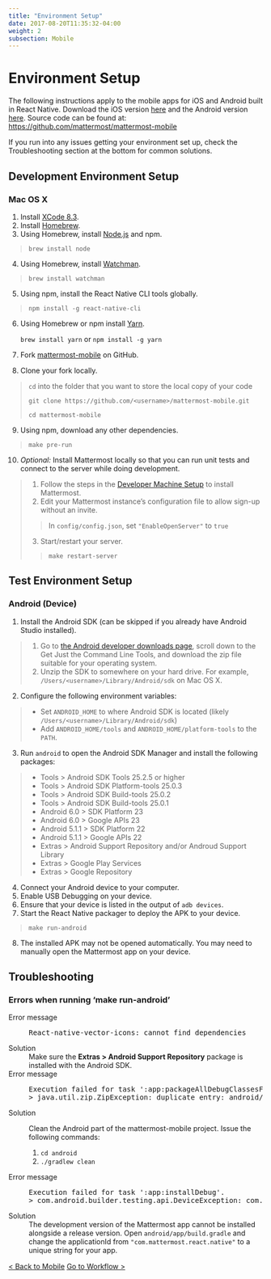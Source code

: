 ```yaml
---
title: "Environment Setup"
date: 2017-08-20T11:35:32-04:00
weight: 2
subsection: Mobile
---
```


<div class="section" id="mobile-developer-machine-setup">
<span id="mobile-developer-setup"></span><h1>Environment Setup</h1>
<p>The following instructions apply to the mobile apps for iOS and Android built in React Native. Download the iOS version <a class="reference external" href="http://about.mattermost.com/mattermost-ios-app/">here</a> and the Android version <a class="reference external" href="http://about.mattermost.com/mattermost-android-app/">here</a>. Source code can be found at: <a class="reference external" href="https://github.com/mattermost/mattermost-mobile">https://github.com/mattermost/mattermost-mobile</a></p>
<p>If you run into any issues getting your environment set up, check the Troubleshooting section at the bottom for common solutions.</p>
<div class="section" id="development-environment-setup">
<h2>Development Environment Setup</h2>
<div class="section" id="mac-os-x">
<h3>Mac OS X</h3>
<ol class="arabic simple">
<li>Install <a class="reference external" href="https://developer.apple.com/download/">XCode 8.3</a>.</li>
<li>Install <a class="reference external" href="http://brew.sh/">Homebrew</a>.</li>
<li>Using Homebrew, install <a class="reference external" href="https://nodejs.org">Node.js</a> and npm.</li>
</ol>
<blockquote>
<div><code class="docutils literal"><span class="pre">brew</span> <span class="pre">install</span> <span class="pre">node</span></code></div></blockquote>
<ol class="arabic simple" start="4">
<li>Using Homebrew, install <a class="reference external" href="https://github.com/facebook/watchman">Watchman</a>.</li>
</ol>
<blockquote>
<div><code class="docutils literal"><span class="pre">brew</span> <span class="pre">install</span> <span class="pre">watchman</span></code></div></blockquote>
<ol class="arabic simple" start="5">
<li>Using npm, install the React Native CLI tools globally.</li>
</ol>
<blockquote>
<div><code class="docutils literal"><span class="pre">npm</span> <span class="pre">install</span> <span class="pre">-g</span> <span class="pre">react-native-cli</span></code></div></blockquote>
<ol class="arabic" start="6">
<li><p class="first">Using Homebrew or npm install <a class="reference external" href="https://yarnpkg.com">Yarn</a>.</p>
<p><code class="docutils literal"><span class="pre">brew</span> <span class="pre">install</span> <span class="pre">yarn</span></code> or <code class="docutils literal"><span class="pre">npm</span> <span class="pre">install</span> <span class="pre">-g</span> <span class="pre">yarn</span></code></p>
</li>
<li><p class="first">Fork <a class="reference external" href="https://github.com/mattermost/mattermost-mobile">mattermost-mobile</a> on GitHub.</p>
</li>
<li><p class="first">Clone your fork locally.</p>
</li>
</ol>
<blockquote>
<div><p><code class="docutils literal"><span class="pre">cd</span></code> into the folder that you want to store the local copy of your code</p>
<p><code class="docutils literal"><span class="pre">git</span> <span class="pre">clone</span> <span class="pre">https://github.com/&lt;username&gt;/mattermost-mobile.git</span></code></p>
<p><code class="docutils literal"><span class="pre">cd</span> <span class="pre">mattermost-mobile</span></code></p>
</div></blockquote>
<ol class="arabic simple" start="9">
<li>Using npm, download any other dependencies.</li>
</ol>
<blockquote>
<div><code class="docutils literal"><span class="pre">make</span> <span class="pre">pre-run</span></code></div></blockquote>
<ol class="arabic simple" start="10">
<li><em>Optional:</em> Install Mattermost locally so that you can run unit tests and connect to the server while doing development.</li>
</ol>
<blockquote>
<div><ol class="loweralpha simple">
<li>Follow the steps in the <a class="reference external" href="developer-setup.html">Developer Machine Setup</a> to install Mattermost.</li>
<li>Edit your Mattermost instance’s configuration file to allow sign-up without an invite.</li>
</ol>
<blockquote>
<div>In <code class="docutils literal"><span class="pre">config/config.json</span></code>, set <code class="docutils literal"><span class="pre">&quot;EnableOpenServer&quot;</span></code> to <code class="docutils literal"><span class="pre">true</span></code></div></blockquote>
<ol class="loweralpha simple" start="3">
<li>Start/restart your server.</li>
</ol>
<blockquote>
<div><code class="docutils literal"><span class="pre">make</span> <span class="pre">restart-server</span></code></div></blockquote>
</div></blockquote>
</div>
</div>
<div class="section" id="test-environment-setup">
<h2>Test Environment Setup</h2>
<div class="section" id="android-device">
<h3>Android (Device)</h3>
<ol class="arabic simple">
<li>Install the Android SDK (can be skipped if you already have Android Studio installed).</li>
</ol>
<blockquote>
<div><ol class="loweralpha simple">
<li>Go to <a class="reference external" href="https://developer.android.com/studio/index.html#downloads">the Android developer downloads page</a>, scroll down to the Get Just the Command Line Tools, and download the zip file suitable for your operating system.</li>
<li>Unzip the SDK to somewhere on your hard drive. For example, <code class="docutils literal"><span class="pre">/Users/&lt;username&gt;/Library/Android/sdk</span></code> on Mac OS X.</li>
</ol>
</div></blockquote>
<ol class="arabic simple" start="2">
<li>Configure the following environment variables:</li>
</ol>
<blockquote>
<div><ul class="simple">
<li>Set <code class="docutils literal"><span class="pre">ANDROID_HOME</span></code> to where Android SDK is located (likely <code class="docutils literal"><span class="pre">/Users/&lt;username&gt;/Library/Android/sdk</span></code>)</li>
<li>Add <code class="docutils literal"><span class="pre">ANDROID_HOME/tools</span></code> and <code class="docutils literal"><span class="pre">ANDROID_HOME/platform-tools</span></code> to the <code class="docutils literal"><span class="pre">PATH</span></code>.</li>
</ul>
</div></blockquote>
<ol class="arabic simple" start="3">
<li>Run <code class="docutils literal"><span class="pre">android</span></code> to open the Android SDK Manager and install the following packages:</li>
</ol>
<blockquote>
<div><ul class="simple">
<li>Tools &gt; Android SDK Tools 25.2.5 or higher</li>
<li>Tools &gt; Android SDK Platform-tools 25.0.3</li>
<li>Tools &gt; Android SDK Build-tools 25.0.2</li>
<li>Tools &gt; Android SDK Build-tools 25.0.1</li>
<li>Android 6.0 &gt; SDK Platform 23</li>
<li>Android 6.0 &gt; Google APIs 23</li>
<li>Android 5.1.1 &gt; SDK Platform 22</li>
<li>Android 5.1.1 &gt; Google APIs 22</li>
<li>Extras &gt; Android Support Repository and/or Androud Support Library</li>
<li>Extras &gt; Google Play Services</li>
<li>Extras &gt; Google Repository</li>
</ul>
</div></blockquote>
<ol class="arabic simple" start="4">
<li>Connect your Android device to your computer.</li>
<li>Enable USB Debugging on your device.</li>
<li>Ensure that your device is listed in the output of <code class="docutils literal"><span class="pre">adb</span> <span class="pre">devices</span></code>.</li>
<li>Start the React Native packager to deploy the APK to your device.</li>
</ol>
<blockquote>
<div><code class="docutils literal"><span class="pre">make</span> <span class="pre">run-android</span></code></div></blockquote>
<ol class="arabic simple" start="8">
<li>The installed APK may not be opened automatically. You may need to manually open the Mattermost app on your device.</li>
</ol>
</div>
</div>
<div class="section" id="troubleshooting">
<h2>Troubleshooting</h2>
<div class="section" id="errors-when-running-make-run-android">
<h3>Errors when running ‘make run-android’</h3>
<dl class="docutils">
<dt>Error message</dt>
<dd><div class="first last highlight-none"><div class="highlight"><pre><span></span>React-native-vector-icons: cannot find dependencies
</pre></div>
</div>
</dd>
<dt>Solution</dt>
<dd>Make sure the <strong>Extras &gt; Android Support Repository</strong> package is installed with the Android SDK.</dd>
<dt>Error message</dt>
<dd><div class="first last highlight-none"><div class="highlight"><pre><span></span>Execution failed for task &#39;:app:packageAllDebugClassesForMultiDex&#39;.
&gt; java.util.zip.ZipException: duplicate entry: android/support/v7/appcompat/R$anim.class
</pre></div>
</div>
</dd>
<dt>Solution</dt>
<dd><p class="first">Clean the Android part of the mattermost-mobile project. Issue the following commands:</p>
<ol class="last arabic simple">
<li><code class="docutils literal"><span class="pre">cd</span> <span class="pre">android</span></code></li>
<li><code class="docutils literal"><span class="pre">./gradlew</span> <span class="pre">clean</span></code></li>
</ol>
</dd>
<dt>Error message</dt>
<dd><div class="first last highlight-none"><div class="highlight"><pre><span></span>Execution failed for task &#39;:app:installDebug&#39;.
&gt; com.android.builder.testing.api.DeviceException: com.android.ddmlib.InstallException: Failed to finalize session : INSTALL_FAILED_UPDATE_INCOMPATIBLE: Package com.mattermost.react.native signatures do not match the previously installed version; ignoring!
</pre></div>
</div>
</dd>
<dt>Solution</dt>
<dd>The development version of the Mattermost app cannot be installed alongside a release version. Open <code class="docutils literal"><span class="pre">android/app/build.gradle</span></code> and change the applicationId from <code class="docutils literal"><span class="pre">&quot;com.mattermost.react.native&quot;</span></code> to a unique string for your app.</dd>
</dl>
</div>
</div>
</div>


<div style="margin-top: 15px;">
<span class="pull-left"><a href="/contribute/mobile/">< Back to Mobile</a></span>
<span class="pull-right"><a href="/contribute/mobile/developer-workflow/">Go to Workflow ></a></span>
</div>
<br/>
